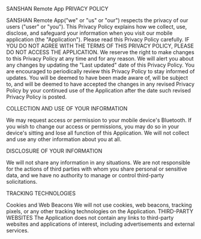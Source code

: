 SANSHAN Remote App PRIVACY POLICY 

SANSHAN Remote App("we" or "us" or "our") respects the privacy of our users ("user" or "you"). This Privacy Policy explains how we collect, use, disclose, and safeguard your information when you visit our mobile application (the "Application"). Please read this Privacy Policy carefully. 
IF YOU DO NOT AGREE WITH THE TERMS OF THIS PRIVACY POLICY, PLEASE DO NOT ACCESS THE APPLICATION. 
We reserve the right to make changes to this Privacy Policy at any time and for any reason. We will alert you about any changes by updating the "Last updated" date of this Privacy Policy. You are encouraged to periodically review this Privacy Policy to stay informed of updates. You will be deemed to have been made aware of, will be subject to, and will be deemed to have accepted the changes in any revised Privacy Policy by your continued use of the Application after the date such revised Privacy Policy is posted. 

COLLECTION AND USE OF YOUR INFORMATION 

We may request access or permission to your mobile device's Bluetooth. If you wish to change our access or permissions, you may do so in your device's sitting and lose all function of this Application. We will not collect and use any other information about you at all. 

DISCLOSURE OF YOUR INFORMATION 

We will not share any information in any situations. 
We are not responsible for the actions of third parties with whom you share personal or sensitive data, and we have no authority to manage or control third-party solicitations. 

TRACKING TECHNOLOGIES 

Cookies and Web Beacons 
We will not use cookies, web beacons, tracking pixels, or any other tracking technologies on the Application. 
THIRD-PARTY WEBSITES 
The Application does not contain any links to third-party websites and applications of interest, including advertisements and external services. 
